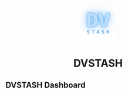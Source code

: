 <div align="center">
  <img src="public/logo/dv_stash_logo_no_bg.png" width="100" height="100">
  <h1>DVSTASH</h1>
</div>

## DVSTASH Dashboard
